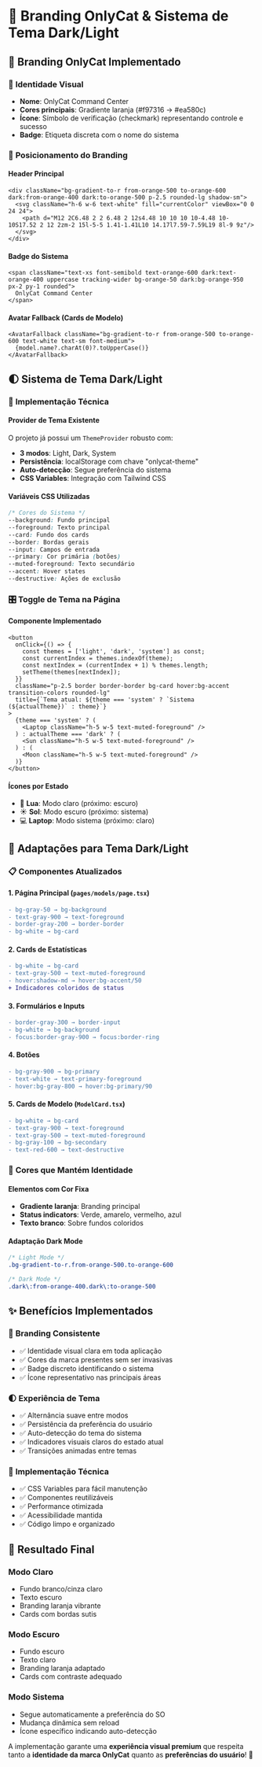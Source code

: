 # 🎨 Branding OnlyCat & Sistema de Tema Dark/Light

## 🏢 Branding OnlyCat Implementado

### 🎯 **Identidade Visual**
- **Nome**: OnlyCat Command Center
- **Cores principais**: Gradiente laranja (#f97316 → #ea580c)
- **Ícone**: Símbolo de verificação (checkmark) representando controle e sucesso
- **Badge**: Etiqueta discreta com o nome do sistema

### 📍 **Posicionamento do Branding**

#### Header Principal
```tsx
<div className="bg-gradient-to-r from-orange-500 to-orange-600 dark:from-orange-400 dark:to-orange-500 p-2.5 rounded-lg shadow-sm">
  <svg className="h-6 w-6 text-white" fill="currentColor" viewBox="0 0 24 24">
    <path d="M12 2C6.48 2 2 6.48 2 12s4.48 10 10 10 10-4.48 10-10S17.52 2 12 2zm-2 15l-5-5 1.41-1.41L10 14.17l7.59-7.59L19 8l-9 9z"/>
  </svg>
</div>
```

#### Badge do Sistema
```tsx
<span className="text-xs font-semibold text-orange-600 dark:text-orange-400 uppercase tracking-wider bg-orange-50 dark:bg-orange-950 px-2 py-1 rounded">
  OnlyCat Command Center
</span>
```

#### Avatar Fallback (Cards de Modelo)
```tsx
<AvatarFallback className="bg-gradient-to-r from-orange-500 to-orange-600 text-white text-sm font-medium">
  {model.name?.charAt(0)?.toUpperCase()}
</AvatarFallback>
```

## 🌓 Sistema de Tema Dark/Light

### 🔧 **Implementação Técnica**

#### Provider de Tema Existente
O projeto já possui um `ThemeProvider` robusto com:
- **3 modos**: Light, Dark, System
- **Persistência**: localStorage com chave "onlycat-theme"
- **Auto-detecção**: Segue preferência do sistema
- **CSS Variables**: Integração com Tailwind CSS

#### Variáveis CSS Utilizadas
```css
/* Cores do Sistema */
--background: Fundo principal
--foreground: Texto principal
--card: Fundo dos cards
--border: Bordas gerais
--input: Campos de entrada
--primary: Cor primária (botões)
--muted-foreground: Texto secundário
--accent: Hover states
--destructive: Ações de exclusão
```

### 🎛️ **Toggle de Tema na Página**

#### Componente Implementado
```tsx
<button
  onClick={() => {
    const themes = ['light', 'dark', 'system'] as const;
    const currentIndex = themes.indexOf(theme);
    const nextIndex = (currentIndex + 1) % themes.length;
    setTheme(themes[nextIndex]);
  }}
  className="p-2.5 border border-border bg-card hover:bg-accent transition-colors rounded-lg"
  title={`Tema atual: ${theme === 'system' ? `Sistema (${actualTheme})` : theme}`}
>
  {theme === 'system' ? (
    <Laptop className="h-5 w-5 text-muted-foreground" />
  ) : actualTheme === 'dark' ? (
    <Sun className="h-5 w-5 text-muted-foreground" />
  ) : (
    <Moon className="h-5 w-5 text-muted-foreground" />
  )}
</button>
```

#### Ícones por Estado
- 🌙 **Lua**: Modo claro (próximo: escuro)
- ☀️ **Sol**: Modo escuro (próximo: sistema)
- 💻 **Laptop**: Modo sistema (próximo: claro)

## 🎨 Adaptações para Tema Dark/Light

### 📋 **Componentes Atualizados**

#### 1. **Página Principal** (`pages/models/page.tsx`)
```diff
- bg-gray-50 → bg-background
- text-gray-900 → text-foreground
- border-gray-200 → border-border
- bg-white → bg-card
```

#### 2. **Cards de Estatísticas**
```diff
- bg-white → bg-card
- text-gray-500 → text-muted-foreground
- hover:shadow-md → hover:bg-accent/50
+ Indicadores coloridos de status
```

#### 3. **Formulários e Inputs**
```diff
- border-gray-300 → border-input
- bg-white → bg-background
- focus:border-gray-900 → focus:border-ring
```

#### 4. **Botões**
```diff
- bg-gray-900 → bg-primary
- text-white → text-primary-foreground
- hover:bg-gray-800 → hover:bg-primary/90
```

#### 5. **Cards de Modelo** (`ModelCard.tsx`)
```diff
- bg-white → bg-card
- text-gray-900 → text-foreground
- text-gray-500 → text-muted-foreground
- bg-gray-100 → bg-secondary
- text-red-600 → text-destructive
```

### 🌈 **Cores que Mantém Identidade**

#### Elementos com Cor Fixa
- **Gradiente laranja**: Branding principal
- **Status indicators**: Verde, amarelo, vermelho, azul
- **Texto branco**: Sobre fundos coloridos

#### Adaptação Dark Mode
```css
/* Light Mode */
.bg-gradient-to-r.from-orange-500.to-orange-600

/* Dark Mode */
.dark\:from-orange-400.dark\:to-orange-500
```

## ✨ **Benefícios Implementados**

### 🎯 **Branding Consistente**
- ✅ Identidade visual clara em toda aplicação
- ✅ Cores da marca presentes sem ser invasivas
- ✅ Badge discreto identificando o sistema
- ✅ Ícone representativo nas principais áreas

### 🌓 **Experiência de Tema**
- ✅ Alternância suave entre modos
- ✅ Persistência da preferência do usuário
- ✅ Auto-detecção do tema do sistema
- ✅ Indicadores visuais claros do estado atual
- ✅ Transições animadas entre temas

### 🔧 **Implementação Técnica**
- ✅ CSS Variables para fácil manutenção
- ✅ Componentes reutilizáveis
- ✅ Performance otimizada
- ✅ Acessibilidade mantida
- ✅ Código limpo e organizado

## 🎉 **Resultado Final**

### Modo Claro
- Fundo branco/cinza claro
- Texto escuro
- Branding laranja vibrante
- Cards com bordas sutis

### Modo Escuro  
- Fundo escuro
- Texto claro
- Branding laranja adaptado
- Cards com contraste adequado

### Modo Sistema
- Segue automaticamente a preferência do SO
- Mudança dinâmica sem reload
- Ícone específico indicando auto-detecção

A implementação garante uma **experiência visual premium** que respeita tanto a **identidade da marca OnlyCat** quanto as **preferências do usuário**! 🚀 